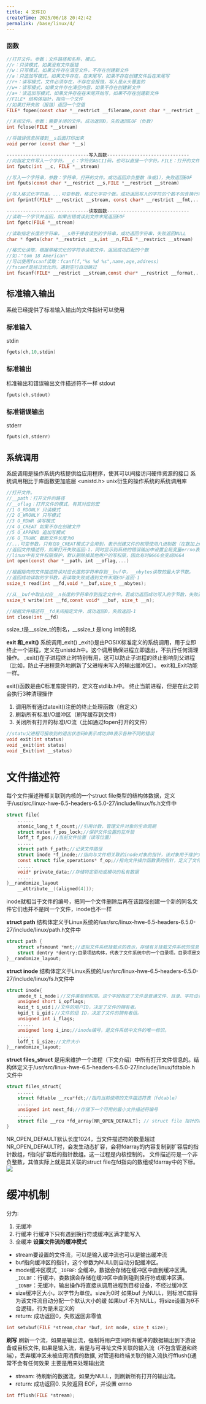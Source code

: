 ```yaml
---
title: 4 文件IO
createTime: 2025/06/18 20:42:42
permalink: /base/linux/4/
---
```

### 函数
```c
//打开文件。参数：文件路径和名称，模式。
//r：只读模式，如果没有文件报错
//w：只写模式，如果文件存在清空文件，不存在创建新文件
//a：只追加写模式，如果文件存在，在末尾写，如果不存在创建文件后在末尾写
//r+：读写模式，文件必须存在，不存在会报错，写入是从头覆盖的
//w+：读写模式，如果文件存在清空内容，如果不存在创建新文件
//a+：读追加写模式，如果文件存在在末尾开始写，如果不存在创建新文件
//FILE* 结构体指针，指向一个文件
//如果打开失败（报错）返回一个空值
FILE* fopen(const char *__restrict __filename,const char *__restrict __modes)

//关闭文件。参数：需要关闭的文件。成功返回0，失败返回EOF（负数）
int fclose(FILE *__stream)

//将错误信息拼接到__s后面打印出来
void perror (const char *__s)

------------------------------写入函数------------------------------
//向指定文件写入一个字符。__c：字符的ASCII码，也可以直接一个字符。FILE：打开的文件。成功返回0，失败返回EOF（负数）
int fputc(int __c, FILE *__stream)

//写入一个字符串，参数：字符串，打开的文件。成功返回非负整数（0或1），失败返回EOF
int fputs(const char *__restrict __s,FILE *__restrict __stream)

//写入格式化字符串。...可变参数，格式化字符个数。成功返回写入的字符的个数不包含换行符失败返回EOF
int fprintf(FILE* __restrict __stream, const char* __restrict __fmt,...)

------------------------------读取函数------------------------------
//读取一个字节并返回，如果出错或读到文件末尾返回EOF
int fgetc(FILE *__stream)

//读取指定长度的字符串，__s用于接收读到的字符串，成功返回字符串，失败返回NULL
char * fgets(char *__restrict __s,int __n,FILE *__restrict __stream)

//格式化读取，根据带格式化的字符串读取文件，返回成功匹配的个数
//如："tom 18 American"
//可以使用fscanf读取：fcanf(f,"%s %d %s",name,age,address)
//fscanf是经过优化的，遇到空行自动跳过
int fscanf(FILE* __restrict __stream,const char* __restrict __format,...)
```
## 标准输入输出
系统已经提供了标准输入输出的文件指针可以使用
### 标准输入
stdin
```c
fgets(ch,10,stdin)
```
### 标准输出
标准输出和错误输出文件描述符不一样
stdout
```c
fputs(ch,stdout)
```
### 标准错误输出
stderr
```c
fputs(ch,stderr)
```

## 系统调用
系统调用是操作系统内核提供给应用程序，使其可以间接访问硬件资源的接口
系统调用相比于库函数更加底层
<unistd.h>   unix衍生的操作系统的系统调用库
```c
//打开文件。
//__path：打开文件的路径
//__oflag：打开文件的模式，有其对应的宏
//1 O_RDONLY 只读模式
//2 O_WRONLY 只写模式
//3 O_RDWR 读写模式
//4 O_CREAT 如果不存在创建文件
//5 O_APPEND 追加写模式
//6 O_TRUNC 截断文件长度为0
//...可变参数，只有在O_CREAT模式才会用到，表示创建文件的权限使用八进制数（在数加上0）表示
//返回文件描述符，如果打开失败返回-1，同时显示到系统的错误输出中设置全局变量errno表示对应错误
//linux中有文件权限保护，默认删除掉其他用户的写权限，因此有时0666会变成0664
int open(const char *__path，int __oflag,...)

//根据指向的文件描述符读对应长度的字符串存到__buf中，__nbytes读取的最大字节数。
//返回成功读取的字节数，若读取失败或遇到文件末尾EOF返回-1
ssize_t read(int __fd,void *__buf,size_t __nbytes);

//从__buf中取出对应__n长度的字符串存到指定文件中。若成功返回成功写入的字节数，失败返回-1
ssize_t write(int __fd,const void* __buf, size_t __n);

//根据文件描述符__fd关闭指定文件，成功返回0，失败返回-1
int close(int __fd)
```
ssize_t是__ssize_t的别名，\_\_ssize_t 是long int的别名

**exit 和_exit()**
系统调用_exit()
\_exit()是由POSIX标准定义的系统调用，用于立即终止一个进程，定义在unistd.h中。这个调用确保进程立即退出，不执行任何清理操作。
\_exit()在子进程终止时特别有用，这可以防止子进程的终止影响到父进程（比如，防止子进程意外地刷新了父进程未写入的输出缓冲区）。
exit和_Exit功能一样。

exit()函数是由C标准库提供的，定义在stdlib.h中。
终止当前进程，但是在此之前会执行3种清理操作
1. 调用所有通过atexit()注册的终止处理函数（自定义）
2. 刷新所有标准I/O缓冲区（刷写缓存到文件）
3. 关闭所有打开的标准I/O流（比如通过fopen打开的文件）
```c
//statu父进程可接收到的退出状态码0表示成功非0表示各种不同的错误
void exit(int status)
void _exit(int status)
void _Exit(int __status)
```

# 文件描述符
每个文件描述符都关联到内核的一个struct file类型的结构体数据，定义于/usr/src/linux-hwe-6.5-headers-6.5.0-27/include/linux/fs.h文件中
```c
struct file{
	......
	atomic_long_t f_count;//引用计数，管理文件对象的生命周期
	struct mutex f_pos_lock;//保护文件位置的互斥锁
	loff_t f_pos;//当前文件位置（读写位置）
	......
	struct path f_path;//记录文件路径
	struct inode *f_inode;//指向与文件相关联的inode对象的指针，该对象用于维护文件元数据，如文件类型、访问权限等
	const struct file_operations* f_op;//指向文件操作函数表的指针，定义了文件支持的操作，如读、写、锁定等
	......
	void* private_data;//存储特定驱动或模块的私有数据
	......
}__randomize_layout
	__attribute__((aligned(4)));
```
inode就相当于文件的编号，把同一个文件删除后再在该路径创建一个新的同名文件它们也并不是同一个文件，inode也不一样

**struct path**
结构体定义于Linux系统的/usr/src/linux-hwe-6.5-headers-6.5.0-27/include/linux/path.h文件中
```c
struct path {
	struct vfsmount *mnt;//虚拟文件系统挂载点的表示，存储有关挂载文件系统的信息
	struct dentry *dentry;目录项结构体，代表了文件系统中的一个目录项。目录项是文件系统中的一个实体，通常对应一个文件或目录的名字。通过这个类型的属性，可以定位文件位置。
}__randomize_layout;
```

**struct inode**
结构体定义于Linux系统的/usr/src/linux-hwe-6.5-headers-6.5.0-27/include/linux/fs.h文件中
```c
struct inode{
	umode_t i_mode；//文件类型和权限。这个字段指定了文件是普通文件、目录、字符设备、块设备等，以及它的访问权限（读、写、执行）。
	unsigned short i_opflags;
	kuid_t i_uid；//文件的用户ID，决定了文件的拥有者。
	kgid_t i_gid；//文件的组 ID，决定了文件的拥有者组。
	unsigned int i_flags;
	......
	unsigned long i_ino;//inode编号，是文件系统中文件的唯一标识。
	......
	loff_t i_size;//文件大小
}__randomize_layout;
```

**struct files_struct**
是用来维护一个进程（下文介绍）中所有打开文件信息的。结构体定义于/usr/src/linux-hwe-6.5-headers-6.5.0-27/include/linux/fdtable.h文件中
```c
struct files_struct{
	......
	struct fdtable __rcu*fdt;//指向当前使用的文件描述符表（fdtable）
	......
	unsigned int next_fd;//存储下一个可用的最小文件描述符编号
	......
	struct file __rcu *fd_array[NR_OPEN_DEFAULT]; // struct file 指针的数组，大小固定，用于快速访问。
}
```
NR_OPEN_DEFAULT默认长度1024，当文件描述符的数量超过NR_OPEN_DEFAULT时，会发生动态扩容，会将fdarray的内容复制到扩容后的指针数组，f指向扩容后的指针数组。这一过程是内核控制的。
文件描述符是一个非负整数，其值实际上就是其关联的struct file在fd指向的数组或fdarray中的下标。
![](attachments/Pasted%20image%2020250711223509.png)

# 缓冲机制
分为:
1. 无缓冲
2. 行缓冲
	行缓冲下只有遇到换行符或缓冲区满才能写入
3. 全缓冲
**设置文件流的缓冲模式**
- stream要设置的文件流，可以是输入缓冲流也可以是输出缓冲流
- buf指向缓冲区的指针，这个参数为NULL则自动分配缓冲区。
- mode缓冲区模式
	`_IOFBF`: 全缓冲，数据会存储在缓冲区中直到缓冲区满。
	`_IOLBF`：行缓冲，娄数据会存储在缓冲区中直到碰到换行符或缓冲区满。
	`_IONBF`：无缓冲，输出操作将直接从调用进程到目标设备，不经过缓冲区
- size缓冲区大小，以字节为单位。size为0时
	如果buf 为NULL，则标准C库将为该文件流自动分配一个默认大小的缓
	如果buf 不为NULL，将size设置为θ不合逻辑，行为是未定义的
- return: 成功返回0，失败返回非零值
```c
int setvbuf(FILE *stream,char *buf, int mode, size_t size);
```

**刷写**
刷新一个流，如果是输出流，强制将用户空间所有缓冲的数据输出到下游设备或目标文件, 如果是输入流，若是与可寻址文件关联的输入流（不包含管道和终端），丢弃缓冲区未被应用消费的数据, 对管道和终端关联的输入流执行fflush()通常不会有任何效果
主要是用来处理输出流
- stream: 待刷新的数据流，如果为NULL，则刷新所有打开的输出流。
- return: 成功返回0. 失败返回 EOF，并设置 errno
```c
int fflush(FILE *stream);
```
